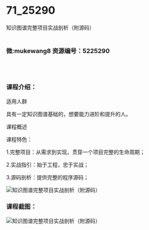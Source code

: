 # 71_25290
知识图谱完整项目实战剖析（附源码）
<br/></br>
<h3>微:mukewang8 资源编号：5225290</h3>
<br/></br>
<h3>课程介绍：</h3>
<p>适用人群</p>
<p>具有一定<a title="查看与 知识图谱 相关的文章" target="_blank">知识图谱</a>基础的，想要能力进阶和提升的人。</p>
<p>课程概述</p>
<p>课程特色：</p>
<p>1.完整项目：从需求到实现，贯穿一个项目完整的生命周期；</p>
<p>2.实战指引：始于工程，忠于实战；</p>
<p>3.源码剖析：提供完整的程序源码；</p>
<p><img src="https://www.ko996.com/wp-content/uploads/img/2022/07/3-300x166.png" alt="知识图谱完整项目实战剖析（附源码）"></p>
<div class="info-desc">
<h3>课程截图：</h3>
<p><img src="https://www.ko996.com/wp-content/uploads/img/2022/07/2-60.png" alt="知识图谱完整项目实战剖析（附源码）"></p>


			
</div>

